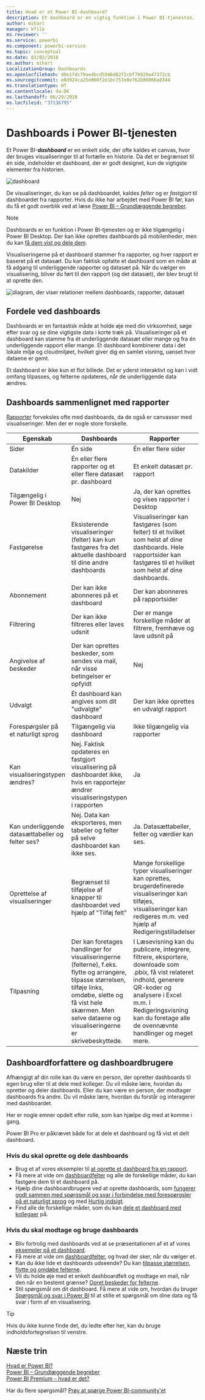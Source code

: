 ```yaml
---
title: Hvad er et Power BI-dashboard?
description: Et dashboard er en vigtig funktion i Power BI-tjenesten.
author: mihart
manager: kfile
ms.reviewer: ''
ms.service: powerbi
ms.component: powerbi-service
ms.topic: conceptual
ms.date: 03/02/2018
ms.author: mihart
LocalizationGroup: Dashboards
ms.openlocfilehash: d0e1fdc79ae4bcd5946d82f2cbf7b929a47372cb
ms.sourcegitcommit: e8d924ca25e060f2e1bc753e8e762b88066a0344
ms.translationtype: HT
ms.contentlocale: da-DK
ms.lasthandoff: 06/29/2018
ms.locfileid: "37136795"
---
```

# <a name="dashboards-in-power-bi-service"></a>Dashboards i Power BI-tjenesten

Et Power BI-***dashboard*** er en enkelt side, der ofte kaldes et canvas, hvor der bruges visualiseringer til at fortælle en historie. Da det er begrænset til én side, indeholder et dashboard, der er godt designet, kun de vigtigste elementer fra historien.

![dashboard](media/service-dashboards/power-bi-dashboard2.png)

De visualiseringer, du kan se på dashboardet, kaldes *felter* og er *fastgjort* til dashboardet fra rapporter. Hvis du ikke har arbejdet med Power BI før, kan du få et godt overblik ved at læse [Power BI – Grundlæggende begreber](service-basic-concepts.md).

> [!NOTE]
> Dashboards er en funktion i Power BI-tjenesten og er ikke tilgængelig i Power BI Desktop. Der kan ikke oprettes dashboards på mobilenheder, men du kan [få dem vist og dele dem](mobile-apps-view-dashboard.md).
> 
> 

Visualiseringerne på et dashboard stammer fra rapporter, og hver rapport er baseret på et datasæt. Du kan faktisk opfatte et dashboard som en måde at få adgang til underliggende rapporter og datasæt på. Når du vælger en visualisering, bliver du ført til den rapport (og det datasæt), der blev brugt til at oprette den.

![diagram, der viser relationer mellem dashboards, rapporter, datasæt](media/service-dashboards/power-bi-diagram.png)

## <a name="advantages-of-dashboards"></a>Fordele ved dashboards
Dashboards er en fantastisk måde at holde øje med din virksomhed, søge efter svar og se dine vigtigste data i korte træk på. Visualiseringer på et dashboard kan stamme fra ét underliggende datasæt eller mange og fra én underliggende rapport eller mange. Et dashboard kombinerer data i det lokale miljø og cloudmiljøet, hvilket giver dig en samlet visning, uanset hvor dataene er gemt.

Et dashboard er ikke kun et flot billede. Det er yderst interaktivt og kan i vidt omfang tilpasses, og felterne opdateres, når de underliggende data ændres.

## <a name="dashboards-versus-reports"></a>Dashboards sammenlignet med rapporter
[Rapporter](service-reports.md) forveksles ofte med dashboards, da de også er canvasser med visualiseringer. Men der er nogle store forskelle.

| **Egenskab** | **Dashboards** | **Rapporter** |
| --- | --- | --- |
| Sider |Én side |Én eller flere sider |
| Datakilder |Én eller flere rapporter og et eller flere datasæt pr. dashboard |Et enkelt datasæt pr. rapport |
| Tilgængelig i Power BI Desktop |Nej |Ja, der kan oprettes og vises rapporter i Desktop |
| Fastgørelse |Eksisterende visualiseringer (felter) kan kun fastgøres fra det aktuelle dashboard til dine andre dashboards |Visualiseringer kan fastgøres (som felter) til et hvilket som helst af dine dashboards. Hele rapportsider kan fastgøres til et hvilket som helst af dine dashboards. |
| Abonnement |Der kan ikke abonneres på et dashboard |Der kan abonneres på rapportsider |
| Filtrering |Der kan ikke filtreres eller laves udsnit |Der er mange forskellige måder at filtrere, fremhæve og lave udsnit på |
| Angivelse af beskeder |Der kan oprettes beskeder, som sendes via mail, når visse betingelser er opfyldt |Nej |
| Udvalgt |Ét dashboard kan angives som dit "udvalgte" dashboard |Der kan ikke oprettes en udvalgt rapport |
| Forespørgsler på et naturligt sprog |Tilgængelig via dashboard |Ikke tilgængelig via rapporter |
| Kan visualiseringstypen ændres? |Nej. Faktisk opdateres en fastgjort visualisering på dashboardet ikke, hvis en rapportejer ændrer visualiseringstypen i rapporten |Ja |
| Kan underliggende datasættabeller og felter ses? |Nej. Data kan eksporteres, men tabeller og felter på selve dashboardet kan ikke ses. |Ja. Datasættabeller, felter og værdier kan ses. |
| Oprettelse af visualiseringer |Begrænset til tilføjelse af knapper til dashboardet ved hjælp af "Tilføj felt" |Mange forskellige typer visualiseringer kan oprettes, brugerdefinerede visualiseringer kan tilføjes, visualiseringer kan redigeres m.m. ved hjælp af Redigeringstilladelser |
| Tilpasning |Der kan foretages handlinger for visualiseringerne (felterne), f.eks. flytte og arrangere, tilpasse størrelsen, tilføje links, omdøbe, slette og få vist hele skærmen. Men selve dataene og visualiseringerne er skrivebeskyttede. |I Læsevisning kan du publicere, integrere, filtrere, eksportere, downloade som .pbix, få vist relateret indhold, generere QR-koder og analysere i Excel m.m.  I Redigeringsvisning kan du foretage alle de ovennævnte handlinger og meget mere. |

## <a name="dashboard-creators-and-dashboard-consumers"></a>Dashboardforfattere og dashboardbrugere
Afhængigt af din rolle kan du være en person, der opretter dashboards til egen brug eller til at dele med kolleger. Du vil måske lære, hvordan du opretter og deler dashboards. Eller du kan være en person, der modtager dashboards fra andre. Du vil måske lære, hvordan du forstår og interagerer med dashboardet.

Her er nogle emner opdelt efter rolle, som kan hjælpe dig med at komme i gang.

Power BI Pro er påkrævet både for at dele et dashboard og få vist et delt dashboard.

### <a name="if-you-will-be-creating-and-sharing-dashboards"></a>Hvis du skal oprette og dele dashboards
* Brug et af vores eksempler til [at oprette et dashboard fra en rapport](service-dashboard-create.md).
* Få mere at vide om [dashboardfelter](service-dashboard-tiles.md) og alle de forskellige måder, du kan fastgøre dem til et dashboard på.
* Hjælp dine dashboardbrugere ved at oprette dashboards, som [fungerer godt sammen med spørgsmål og svar i forbindelse med forespørgsler på et naturligt sprog](service-prepare-data-for-q-and-a.md) og med [Hurtig indsigt](service-insights-optimize.md).
* Find alle de forskellige måder, som du kan [dele et dashboard med kollegaer](service-how-to-collaborate-distribute-dashboards-reports.md) på.

### <a name="if-you-will-be-receiving-and-consuming-dashboards"></a>Hvis du skal modtage og bruge dashboards
* Bliv fortrolig med dashboards ved at se præsentationen af et af vores [eksempler på et dashboard](sample-tutorial-connect-to-the-samples.md).
* Få mere at vide om [dashboardfelter](service-dashboard-tiles.md), og hvad der sker, når du vælger et.
* Kan du ikke lide et dashboards udseende?  Du kan [tilpasse størrelsen, flytte og omdøbe felterne](service-dashboard-edit-tile.md).
* Vil du holde øje med et enkelt dashboardfelt og modtage en mail, når den når en bestemt grænse? [Opret beskeder for felterne](service-set-data-alerts.md).
* Stil spørgsmål om dit dashboard. Få mere at vide om, hvordan du bruger [Spørgsmål og svar i Power BI](power-bi-tutorial-q-and-a.md) til at stille et spørgsmål om dine data og få svar i form af en visualisering.

> [!TIP]
> Hvis du ikke kunne finde det, du ledte efter her, kan du bruge indholdsfortegnelsen til venstre.
> 
> 

## <a name="next-steps"></a>Næste trin
[Hvad er Power BI?](power-bi-overview.md)  
[Power BI – Grundlæggende begreber](service-basic-concepts.md)  
[Power BI Premium – hvad er det?](service-premium.md)  

Har du flere spørgsmål? [Prøv at spørge Power BI-community'et](http://community.powerbi.com/)

